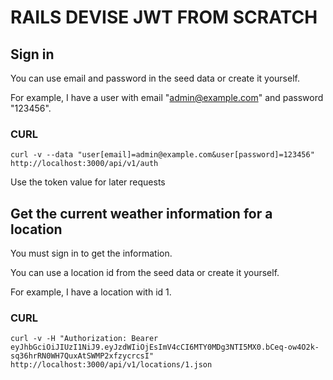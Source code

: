 # RAILS DEVISE JWT FROM SCRATCH

## Sign in

You can use email and password in the seed data or create it yourself.

For example, I have a user with email "admin@example.com" and password "123456".

### CURL

```shell
curl -v --data "user[email]=admin@example.com&user[password]=123456" http://localhost:3000/api/v1/auth
```

Use the token value for later requests

## Get the current weather information for a location

You must sign in to get the information.

You can use a location id from the seed data or create it yourself.

For example, I have a location with id 1.

### CURL

```shell
curl -v -H "Authorization: Bearer eyJhbGciOiJIUzI1NiJ9.eyJzdWIiOjEsImV4cCI6MTY0MDg3NTI5MX0.bCeq-ow4O2k-sq36hrRN0WH7QuxAtSWMP2xfzycrcsI" http://localhost:3000/api/v1/locations/1.json
```
